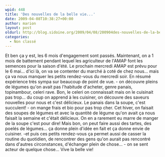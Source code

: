 ```yaml
---
wpid: 448
title: 'Des nouvelles de la belle vie...'
date: 2009-04-08T10:38:27+00:00
author: marion
layout: post
oldurl: http://blog.sidoine.org/2009/04/08/200904des-nouvelles-de-la-belle-vie/
categories:
  - Non classé
---
```

Et ben ça y est, les 6 mois d'engagement sont passés. Maintenant, on a 1 mois de battement pendant lequel les agriculteur de l'AMAP font les semences pour la saison d'été. Le prochain mercredi AMAP est prévu pour le 6 mai... d'ici là, on va se contenter du marché à coté de chez nous... mais ça va nous manquer les petits rendez-vous du mercredi soir. En résumé expérience très sympa sur beaucoup de point de vue. - on découvre pleins de légumes qu'on avait pas l'habitude d'acheter, genre panais, topinambour, celeri rave. Bon, le celeri on connaissait mais on le cuisinait pas trop... du coup on apprend à les cuisiner, on découvre des saveurs nouvelles pour nous et c'est délicieux. Le panais dans la soupe, c'est succulent! - on mange frais et bio pour pas trop cher. Cet hiver, on faisait des soupes de légumes et avec la quantité de légume qu'on avait ça nous faisait la semaine et c'était délicieux. On en a rarement eu marre de manger de la soupe c'est pour dire! Mais bon, on peut faire aussi des tartes, des poelés de légumes... ça donne plein d'idée en fait et ça donne envie de cuisiner. -et puis ces petits rendez-vous ça permet aussi de casser la routine du quotidien, de rencontrer des gens qu'on aurait pas rencontré dans d'autres circonstances, d'échanger plein de chose... - on se sent acteur de quelque chose... Vive la belle vie!